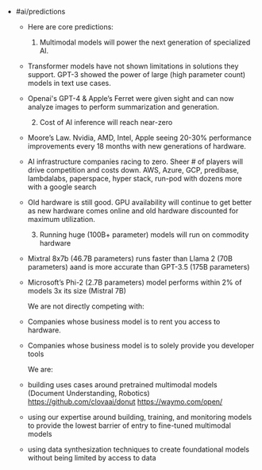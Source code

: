 - #ai/predictions
	- Here are core predictions:
	  
	  1. Multimodal models will power the next generation of specialized AI.
	- Transformer models have not shown limitations in solutions they support. GPT-3 showed the power of large (high parameter count) models in text use cases.
	- Openai's GPT-4 & Apple’s Ferret were given sight and can now analyze images to perform summarization and generation.
	  
	  2. Cost of AI inference will reach near-zero
	- Moore’s Law. Nvidia, AMD, Intel, Apple seeing 20-30% performance improvements every 18 months with new generations of hardware.
	- AI infrastructure companies racing to zero. Sheer # of players will drive competition and costs down. AWS, Azure, GCP, predibase, lambdalabs, paperspace, hyper stack, run-pod with dozens more with a google search
	- Old hardware is still good. GPU availability will continue to get better as new hardware comes online and old hardware discounted for maximum utilization.
	  
	  3. Running huge (100B+ parameter) models will run on commodity hardware
	- Mixtral 8x7b (46.7B parameters) runs faster than Llama 2 (70B parameters) aand is more accurate than GPT-3.5 (175B parameters)
	- Microsoft’s Phi-2 (2.7B parameters) model performs within 2% of models 3x its size (Mistral 7B)
	  
	  We are not directly competing with:
	- Companies whose business model is to rent you access to hardware.
	- Companies whose business model is to solely provide you developer tools
	  
	  We are:
	- building uses cases around pretrained multimodal models (Document Understanding, Robotics)
	  https://github.com/clovaai/donut
	  https://waymo.com/open/
	- using our expertise around building, training, and monitoring models to provide the lowest barrier of entry to fine-tuned multimodal models
	- using data synthesization techniques to create foundational models without being limited by access to data